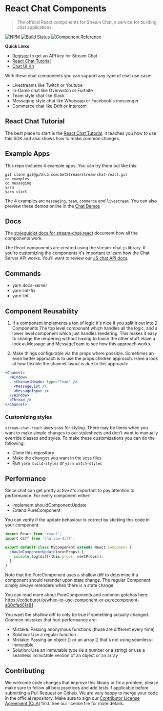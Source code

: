 # React Chat Components

> The official React components for Stream Chat, a service for
> building chat applications.

[![NPM](https://img.shields.io/npm/v/stream-chat-react.svg)](https://www.npmjs.com/package/stream-chat-react)
[![Build Status](https://travis-ci.org/GetStream/stream-chat-react.svg?branch=master)](https://travis-ci.org/GetStream/stream-chat-react)
[![Component Reference](https://img.shields.io/badge/docs-component%20reference-blue.svg)](https://getstream.github.io/stream-chat-react/)

**Quick Links**

- [Register](https://getstream.io/chat/trial/) to get an API key for Stream Chat
- [React Chat Tutorial](https://getstream.io/chat/react-chat/tutorial/)
- [Chat UI Kit](https://getstream.io/chat/ui-kit/)

With these chat components you can support any type of chat use case:

- Livestreams like Twitch or Youtube
- In-Game chat like Overwatch or Fortnite
- Team style chat like Slack
- Messaging style chat like Whatsapp or Facebook's messenger
- Commerce chat like Drift or Intercom

## React Chat Tutorial

The best place to start is the [React Chat Tutorial](https://getstream.io/chat/react-chat/tutorial/). It teaches you how to use this SDK and also shows how to make common changes.

## Example Apps

This repo includes 4 example apps. You can try them out like this:

```
git clone git@github.com:GetStream/stream-chat-react.git
cd examples
cd messaging
yarn
yarn start
```

The 4 examples are `messaging`, `team`, `commerce` and `livestream`. You can also preview these demos online in the [Chat Demos](https://getstream.io/chat/demos/)

## Docs

The [styleguidist docs for stream-chat-react](https://getstream.github.io/stream-chat-react/) document how all the components work.

The React components are created using the stream-chat-js library. If you're customizing the components it's important to learn how the Chat Server API works. You'll want to review our [JS chat API docs](https://getstream.io/chat/docs/js/).

## Commands

- yarn docs-server
- yarn lint-fix
- yarn lint

## Component Reusability

1.  If a component implements a ton of logic it's nice if you split it out into 2 Components
    The top level component which handles all the logic, and a lower level component which just handles rendering.
    This makes it easy to change the rendering without having to touch the other stuff.
    Have a look at Message and MessageTeam to see how this approach works.

2.  Make things configurable via the props where possible. Sometimes an even better approach is to use the props.children approach.
    Have a look at how flexible the channel layout is due to this approach:

```jsx
<Channel>
  <Window>
    <ChannelHeader type="Team" />
    <MessageList />
    <MessageInput />
  </Window>
  <Thread />
</Channel>
```

### Customizing styles

`stream-chat-react` uses scss for styling. There may be times when you want to make simple changes to our stylesheets and don't want to manually override classes and styles. To make these customizations you can do the following:

- Clone this repository
- Make the changes you want in the scss files
- Run `yarn build-styles` or `yarn watch-styles`

## Performance

Since chat can get pretty active it's important to pay attention to performance.
For every component either:

- Implement shouldComponentUpdate
- Extend PureComponent

You can verify if the update behaviour is correct by sticking this code in your component:

```js
import React from 'react';
import diff from 'shallow-diff';

export default class MyComponent extends React.Component {
  shouldComponentUpdate(nextProps) {
    console.log(diff(this.props, nextProps));
  }
}
```

Note that the PureComponent uses a shallow diff to determine if a component should rerender upon state change.
The regular Component simply always rerenders when there is a state change.

You can read more about PureComponents and common gotchas here:
https://codeburst.io/when-to-use-component-or-purecomponent-a60cfad01a81

You want the shallow diff to only be true if something actually changed.
Common mistakes that hurt performance are:

- Mistake: Passing anonymous functions (those are different every time)
- Solution: Use a regular function
- Mistake: Passing an object {} or an array [] that's not using seamless-immutable
- Solution: Use an immutable type (ie a number or a string) or use a seamless immutable version of an object or an array

## Contributing

We welcome code changes that improve this library or fix a problem, please make sure to follow all best practices and add tests if applicable before submitting a Pull Request on Github. We are very happy to merge your code in the official repository. Make sure to sign our [Contributor License Agreement (CLA)](https://docs.google.com/forms/d/e/1FAIpQLScFKsKkAJI7mhCr7K9rEIOpqIDThrWxuvxnwUq2XkHyG154vQ/viewform) first. See our license file for more details.
